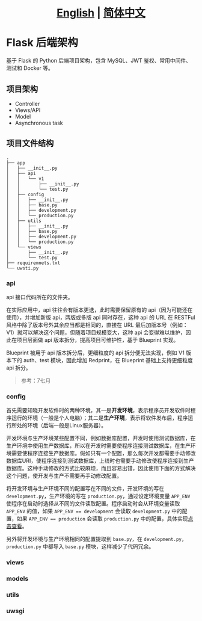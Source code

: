 # <div align="center"><b><a href="README.md">English</a> | <a href="README_CN.md">简体中文</a></b></div>

# Flask 后端架构

基于 Flask 的 Python 后端项目架构，包含 MySQL、JWT 鉴权、常用中间件、测试和 Docker 等。

## 项目架构

- Controller
- Views/API
- Model
- Asynchronous task

## 项目文件结构

```
.
├── app
│   ├── __init__.py
│   ├── api
│   │   └── v1
│   │       ├── __init__.py
│   │       └── test.py
│   ├── config
│   │   ├── __init__.py
│   │   ├── base.py
│   │   ├── development.py
│   │   └── production.py
│   ├── utils
│   │   ├── __init__.py
│   │   ├── base.py
│   │   ├── development.py
│   │   └── production.py
│   └── views
│       ├── __init__.py
│       └── test.py
├── requiremnets.txt
└── uwsti.py
```

### api

api 接口代码所在的文件夹。

在实际应用中，api 往往会有版本更迭，此时需要保留原有的 api（因为可能还在使用），并增加新版 api，两版或多版 api 同时存在，这种 api 的 URL 在 RESTFul 风格中除了版本号外其余应当都是相同的，直接在 URL 最后加版本号（例如：V1）就可以解决这个问题，但随着项目规模变大，这种 api 会变得难以维护，因此在项目层面做 api 版本拆分，提高项目可维护性，基于 Blueprint 实现。

Blueprint 被用于 api 版本拆分后，更细粒度的 api 拆分便无法实现，例如 V1 版本下的 auth、test 模块，因此增加 Redprint，在 Blueprint 基础上支持更细粒度 api 拆分。

> 参考：7七月

### config

首先需要知晓开发软件时的两种环境，其一是**开发环境**，表示程序员开发软件时程序运行的环境（一般是个人电脑）；其二是**生产环境**，表示将软件发布后，程序运行所处的环境（后端一般是Linux服务器）。

开发环境与生产环境某些配置不同，例如数据库配置，开发时使用测试数据库，在生产环境中使用生产数据库，所以在开发时需要使程序连接测试数据库，在生产环境需要使程序连接生产数据库。假如只有一个配置，那么每次开发都需要手动修改数据库URI，使程序连接到测试数据库，上线时也需要手动修改使程序连接到生产数据库。这种手动修改的方式比较麻烦，而且容易出错，因此使用下面的方式解决这个问题，使开发与生产不需要再手动修改配置。

将开发环境与生产环境不同的配置写在不同的文件，开发环境的写在 `development.py`，生产环境的写在 `production.py`，通过设定环境变量 `APP_ENV` 使程序在启动时选择从不同的文件读取配置。程序启动时会从环境变量读取 `APP_ENV` 的值，如果 `APP_ENV == development` 会读取 `development.py` 中的配置，如果 `APP_ENV == production` 会读取 `production.py` 中的配置，具体实现[点击查看](app/config/__init__.py)。

另外将开发环境与生产环境相同的配置提取到 `base.py`，在 `development.py`，`production.py` 中都导入 `base.py` 模块，这样减少了代码冗余。

### views

### models

### utils

### uwsgi
